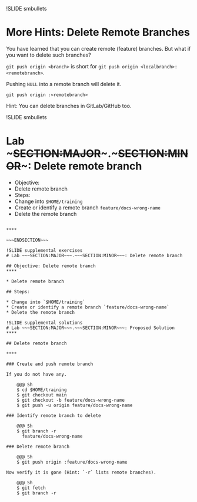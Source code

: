 !SLIDE smbullets
# More Hints: Delete Remote Branches

You have learned that you can create remote (feature) branches. But what if
you want to delete such branches?

`git push origin <branch>` is short for `git push origin <localbranch>:<remotebranch>`.

Pushing `NULL` into a remote branch will delete it.

`git push origin :<remotebranch>`

Hint: You can delete branches in GitLab/GitHub too.

!SLIDE smbullets
# Lab ~~~SECTION:MAJOR~~~.~~~SECTION:MINOR~~~: Delete remote branch

* Objective:
 * Delete remote branch
* Steps:
 * Change into `$HOME/training`
 * Create or identify a remote branch `feature/docs-wrong-name`
 * Delete the remote branch

~~~SECTION:handouts~~~

****

~~~ENDSECTION~~~

!SLIDE supplemental exercises
# Lab ~~~SECTION:MAJOR~~~.~~~SECTION:MINOR~~~: Delete remote branch

## Objective: Delete remote branch
****

* Delete remote branch

## Steps:

* Change into `$HOME/training`
* Create or identify a remote branch `feature/docs-wrong-name`
* Delete the remote branch

!SLIDE supplemental solutions
# Lab ~~~SECTION:MAJOR~~~.~~~SECTION:MINOR~~~: Proposed Solution
****

## Delete remote branch

****

### Create and push remote branch

If you do not have any.

    @@@ Sh
    $ cd $HOME/training
    $ git checkout main
    $ git checkout -b feature/docs-wrong-name
    $ git push -u origin feature/docs-wrong-name

### Identify remote branch to delete

    @@@ Sh
    $ git branch -r
      feature/docs-wrong-name

### Delete remote branch

    @@@ Sh
    $ git push origin :feature/docs-wrong-name

Now verify it is gone (Hint: `-r` lists remote branches).

    @@@ Sh
    $ git fetch
    $ git branch -r


